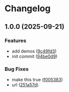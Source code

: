 # Changelog

## 1.0.0 (2025-09-21)


### Features

* add demos ([9c49fd3](https://github.com/takara-ai/serverlessVector/commit/9c49fd3e989f442af1dc4edd299588413c5a7e2a))
* init commit ([94be0d9](https://github.com/takara-ai/serverlessVector/commit/94be0d91ab68d444cd0ff01a185a533f66d663df))


### Bug Fixes

* make this true ([f005383](https://github.com/takara-ai/serverlessVector/commit/f005383890fa657b2426f70a86744d623396ef1c))
* url ([251a57d](https://github.com/takara-ai/serverlessVector/commit/251a57d16cec1a60909f9322527ff6a77759bffd))
